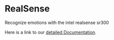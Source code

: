 # RealSense
Recognize emotions with the intel realsense sr300

Here is a link to our <a href="https://cdn.rawgit.com/TheRDavid/RealSense/master/docs/doc.html">detailed Documentation</a>.
